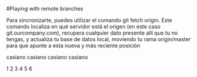 #Playing with remote branches

Para sincronizarte, puedes utilizar el comando git fetch origin. Este comando localiza en qué servidor está el origen (en este caso git.ourcompany.com), recupera cualquier dato presente allí que tu no tengas, y actualiza tu base de datos local, moviendo tu rama origin/master para que apunte a esta nueva y más reciente posición

casiano
casiano
casiano
casiano

1
2
3
4
5
6
